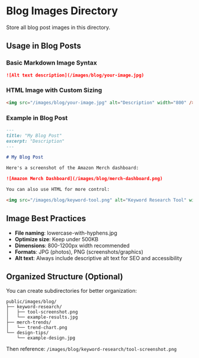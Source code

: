 # Blog Images Directory

Store all blog post images in this directory.

## Usage in Blog Posts

### Basic Markdown Image Syntax
```markdown
![Alt text description](/images/blog/your-image.jpg)
```

### HTML Image with Custom Sizing
```markdown
<img src="/images/blog/your-image.jpg" alt="Description" width="800" />
```

### Example in Blog Post
```markdown
---
title: "My Blog Post"
excerpt: "Description"
---

# My Blog Post

Here's a screenshot of the Amazon Merch dashboard:

![Amazon Merch Dashboard](/images/blog/merch-dashboard.png)

You can also use HTML for more control:

<img src="/images/blog/keyword-tool.png" alt="Keyword Research Tool" width="600" />
```

## Image Best Practices

- **File naming**: lowercase-with-hyphens.jpg
- **Optimize size**: Keep under 500KB
- **Dimensions**: 800-1200px width recommended
- **Formats**: JPG (photos), PNG (screenshots/graphics)
- **Alt text**: Always include descriptive alt text for SEO and accessibility

## Organized Structure (Optional)

You can create subdirectories for better organization:

```
public/images/blog/
├── keyword-research/
│   ├── tool-screenshot.png
│   └── example-results.jpg
├── merch-trends/
│   └── trend-chart.png
└── design-tips/
    └── example-design.jpg
```

Then reference: `/images/blog/keyword-research/tool-screenshot.png`
